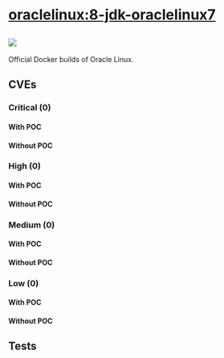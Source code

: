 # [oraclelinux:8-jdk-oraclelinux7](https://hub.docker.com/_/oraclelinux?tab=tags)
![](https://img.shields.io/static/v1?label=tag&message=8-jdk-oraclelinux7&color=blue)
---
<p>
Official Docker builds of Oracle Linux.
</p>

## CVEs
### Critical (0)
#### With POC

#### Without POC


### High (0)
#### With POC

#### Without POC


### Medium (0)
#### With POC

#### Without POC


### Low (0)
#### With POC

#### Without POC


## Tests

